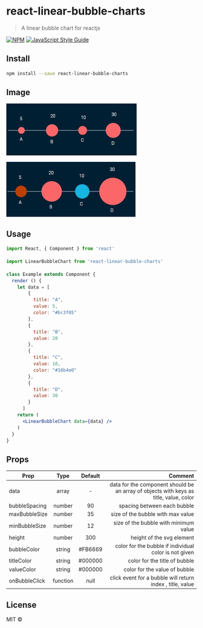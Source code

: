 # react-linear-bubble-charts

> A linear bubble chart for reactjs

[![NPM](https://img.shields.io/npm/v/react-linear-bubble-charts.svg)](https://www.npmjs.com/package/react-linear-bubble-charts) [![JavaScript Style Guide](https://img.shields.io/badge/code_style-standard-brightgreen.svg)](https://standardjs.com)

## Install

```bash
npm install --save react-linear-bubble-charts
```

## Image
![alt text](https://raw.githubusercontent.com/avinvvij/react-linear-bubble-charts/master/linear%20bubble%20example.jpg)

![alt text](https://raw.githubusercontent.com/avinvvij/react-linear-bubble-charts/master/linear%20bubble%20color%20example.jpg)
## Usage

```jsx
import React, { Component } from 'react'

import LinearBubbleChart from 'react-linear-bubble-charts'

class Example extends Component {
  render () {
    let data = [
        {
          title: "A",
          value: 5,
          color: "#bc3f05"
        },
        {
          title: "B",
          value: 20
        },
        {
          title: "C",
          value: 10,
          color: "#16b4e0"
        },
        {
          title: "D",
          value: 30
        }
      ]
    return (
      <LinearBubbleChart data={data} />
    )
  }
}
```

## Props

| Prop          | Type          | Default| Comment|
| ------------- |:-------------:| :-----:| -----:|
| data      | array | - | data for the component should be an array of objects with keys as title, value, color|
| bubbleSpacing      | number      |90| spacing between each bubble|
| maxBubbleSize | number      |35| size of the bubble with max value|
| minBubbleSize | number      |12|  size of the bubble with minimum value|
| height | number      |300|  height of the svg element|
| bubbleColor | string      |#FB6669| color for the bubble if individual color is not given|
| titleColor | string      |#000000| color for the title of bubble |
| valueColor | string      |#000000| color for the value of bubble|
| onBubbleClick | function      |null| click event for a bubble will return index , title, value |

## License

MIT © [](https://github.com/)
